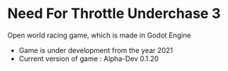 # Need For Throttle Underchase 3
  Open world racing game, which is made in Godot Engine

- Game is under development from the year 2021
- Current version of game : Alpha-Dev 0.1.20
